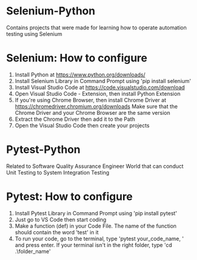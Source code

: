 # Selenium-Python
Contains projects that were made for learning how to operate automation testing using Selenium

# Selenium: How to configure
1. Install Python at https://www.python.org/downloads/
2. Install Selenium Library in Command Prompt using 'pip install selenium'
3. Install Visual Studio Code at https://code.visualstudio.com/download
4. Open Visual Studio Code - Extension, then install Python Extension
5. If you're using Chrome Browser, then install Chrome Driver at https://chromedriver.chromium.org/downloads
   Make sure that the Chrome Driver and your Chrome Browser are the same version
6. Extract the Chrome Driver then add it to the Path
7. Open the Visual Studio Code then create your projects

# Pytest-Python
Related to Software Quality Assurance Engineer World that can conduct Unit Testing to System Integration Testing

# Pytest: How to configure
1. Install Pytest Library in Command Prompt using 'pip install pytest'
2. Just go to VS Code then start coding
3. Make a function (def) in your Code File. The name of the function should contain the word 'test' in it
4. To run your code, go to the terminal, type 'pytest your_code_name, ' and press enter. If your terminal isn't in the right folder, type 'cd .\folder_name'

